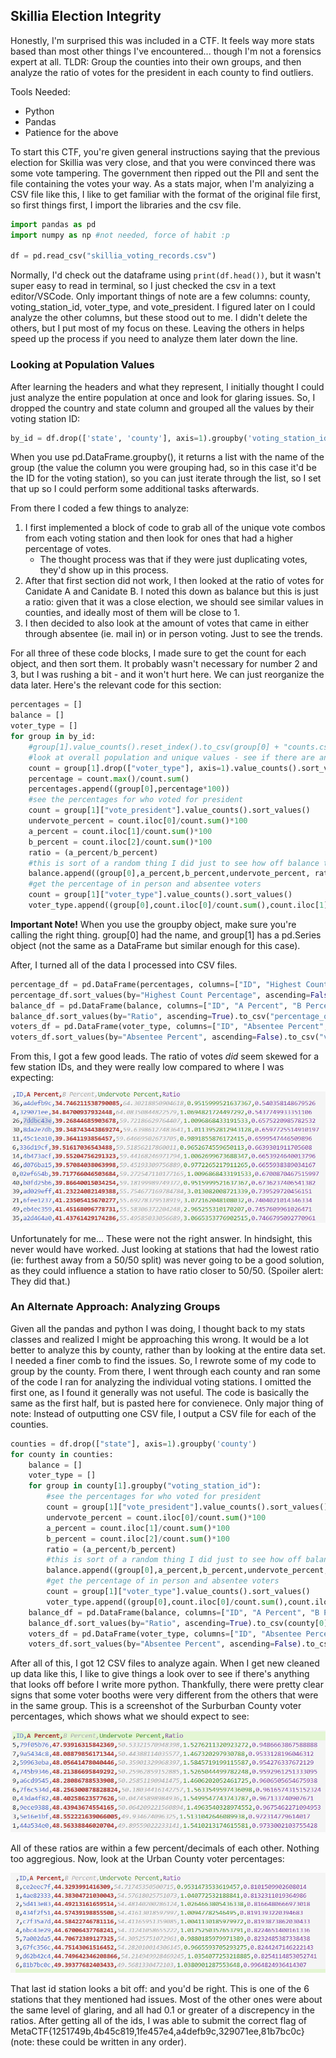## Skillia Election Integrity

Honestly, I'm surprised this was included in a CTF. It feels way more stats based than most other things I've encountered... though I'm not a forensics expert at all. TLDR: Group the counties into their own groups, and then analyze the ratio of votes for the president in each county to find outliers.

Tools Needed:
- Python
- Pandas
- Patience for the above

 To start this CTF, you're given general instructions saying that the previous election for Skillia was very close, and that you were convinced there was some vote tampering. The government then ripped out the PII and sent the file containing the votes your way. As a stats major, when I'm analyizing a CSV file like this, I like to get familiar with the format of the original file first, so first things first, I import the libraries and the csv file.
 ```python
import pandas as pd
import numpy as np #not needed, force of habit :p

df = pd.read_csv("skillia_voting_records.csv")
 ```  
Normally, I'd check out the dataframe using `print(df.head())`, but it wasn't super easy to read in terminal, so I just checked the csv in a text editor/VSCode. Only important things of note are a few columns: county, voting_station_id, voter_type, and vote_president. I figured later on I could analyze the other columns, but these stood out to me. I didn't delete the others, but I put most of my focus on these. Leaving the others in helps speed up the process if you need to analyze them later down the line.

### Looking at Population Values

After learning the headers and what they represent, I initially thought I could just analyze the entire population at once and look for glaring issues. So, I dropped the country and state column and grouped all the values by their voting station ID:
```python
by_id = df.drop(['state', 'county'], axis=1).groupby('voting_station_id')
```
When you use pd.DataFrame.groupby(), it returns a list with the name of the group (the value the column you were grouping had, so in this case it'd be the ID for the voting station), so you can just iterate through the list, so I set that up so I could perform some additional tasks afterwards.

From there I coded a few things to analyze:
1) I first implemented a block of code to grab all of the unique vote combos from each voting station and then look for ones that had a higher percentage of votes.
    - The thought process was that if they were just duplicating votes, they'd show up in this process.
2) After that first section did not work, I then looked at the ratio of votes for Canidate A and Canidate B. I noted this down as balance but this is just a ratio: given that it was a close election, we should see similar values in counties, and ideally most of them will be close to 1.
3) I then decided to also look at the amount of votes that came in either through absentee (ie. mail in) or in person voting. Just to see the trends.

For all three of these code blocks, I made sure to get the count for each object, and then sort them. It probably wasn't necessary for number 2 and 3, but I was rushing a bit - and it won't hurt here. We can just reorganize the data later.
Here's the relevant code for this section:
```python
percentages = []
balance = []
voter_type = []
for group in by_id:
    #group[1].value_counts().reset_index().to_csv(group[0] + "counts.csv") there are like 30 groups dude this was a mistake
    #look at overall population and unique values - see if there are any outliers
    count = group[1].drop(["voter_type"], axis=1).value_counts().sort_values()
    percentage = count.max()/count.sum()
    percentages.append((group[0],percentage*100))
    #see the percentages for who voted for president
    count = group[1]["vote_president"].value_counts().sort_values()
    undervote_percent = count.iloc[0]/count.sum()*100
    a_percent = count.iloc[1]/count.sum()*100
    b_percent = count.iloc[2]/count.sum()*100
    ratio = (a_percent/b_percent)
    #this is sort of a random thing I did just to see how off balance things were - if the percentage of A and B were close, the number here should go to 1 (meaning we likely don't care about it)
    balance.append((group[0],a_percent,b_percent,undervote_percent, ratio))
    #get the percentage of in person and absentee voters
    count = group[1]["voter_type"].value_counts().sort_values()
    voter_type.append((group[0],count.iloc[0]/count.sum(),count.iloc[1]/count.sum())) #id, percent of absentee, percent of in_person
```
**Important Note!** When you use the groupby object, make sure you're calling the right thing. group[0] had the name, and group[1] has a pd.Series object (not the same as a DataFrame but similar enough for this case).

After, I turned all of the data I processed into CSV files.
```python
percentage_df = pd.DataFrame(percentages, columns=["ID", "Highest Count Percentage"])
percentage_df.sort_values(by="Highest Count Percentage", ascending=False).to_csv("highest_count_percentages.csv")
balance_df = pd.DataFrame(balance, columns=["ID", "A Percent", "B Percent", "Undervote Percent", "Ratio"])
balance_df.sort_values(by="Ratio", ascending=True).to_csv("percentage_of_votes_president.csv")
voters_df = pd.DataFrame(voter_type, columns=["ID", "Absentee Percent", "In Person Percent"])
voters_df.sort_values(by="Absentee Percent", ascending=False).to_csv("voter_turnout.csv")
```

From this, I got a few good leads. The ratio of votes *did* seem skewed for a few station IDs, and they were really low compared to where I was expecting:

![Photo of outputs: Shows results from the percentage_of_votes.csv, which have a lot of results that have very low ratios between canidate A and canidate B.](imgs/image.png)

Unfortunately for me... These were not the right answer. In hindsight, this never would have worked. Just looking at stations that had the lowest ratio (ie: furthest away from a 50/50 split) was never going to be a good solution, as they could influence a station to have ratio closer to 50/50. (Spoiler alert: They did that.)

### An Alternate Approach: Analyzing Groups

Given all the pandas and python I was doing, I thought back to my stats classes and realized I might be approaching this wrong. It would be a lot better to analyze this by county, rather than by looking at the entire data set. I needed a finer comb to find the issues. So, I rewrote some of my code to group by the county. From there, I went through each county and ran some of the code I ran for analyzing the individual voting stations. I omitted the first one, as I found it generally was not useful. The code is basically the same as the first half, but is pasted here for convienece. Only major thing of note: Instead of outputting one CSV file, I output a CSV file for each of the counties.
```python
counties = df.drop(["state"], axis=1).groupby('county')
for county in counties:
    balance = []
    voter_type = []
    for group in county[1].groupby("voting_station_id"):
        #see the percentages for who voted for president
        count = group[1]["vote_president"].value_counts().sort_values()
        undervote_percent = count.iloc[0]/count.sum()*100
        a_percent = count.iloc[1]/count.sum()*100
        b_percent = count.iloc[2]/count.sum()*100
        ratio = (a_percent/b_percent)
        #this is sort of a random thing I did just to see how off balance things were - if the percentage of A and B were close, the number here should go to 1 (meaning we likely don't care about it)
        balance.append((group[0],a_percent,b_percent,undervote_percent, ratio))
        #get the percentage of in person and absentee voters
        count = group[1]["voter_type"].value_counts().sort_values()
        voter_type.append((group[0],count.iloc[0]/count.sum(),count.iloc[1]/count.sum())) #id, percent of absentee, percent of in_person
    balance_df = pd.DataFrame(balance, columns=["ID", "A Percent", "B Percent", "Undervote Percent", "Ratio"])
    balance_df.sort_values(by="Ratio", ascending=True).to_csv(county[0]+"_percentage_of_votes_president.csv")
    voters_df = pd.DataFrame(voter_type, columns=["ID", "Absentee Percent", "In Person Percent"])
    voters_df.sort_values(by="Absentee Percent", ascending=False).to_csv(county[0] + "_voter_turnout.csv")
```

After all of this, I got 12 CSV files to analyze again. When I get new cleaned up data like this, I like to give things a look over to see if there's anything that looks off before I write more python. Thankfully, there were pretty clear signs that some voter booths were very different from the others that were in the same group. This is a screenshot of the Surburban County voter percentages, which shows what we should expect to see: 

![Screenshot of the Surburban County voter data. All of the ratios are within a few percent of each other.](imgs/image-1.png)

All of these ratios are within a few percent/decimals of each other. Nothing too aggregious. Now, look at the Urban County voter percentages:

![Screenshot of the Urban County voter percentages. One of the voting stations has a ratio that is .1 higher than the rest.](imgs/image-2.png)


That last id station looks a bit off: and you'd be right. This is one of the 6 stations that they mentioned had issues. Most of the other ones were about the same level of glaring, and all had 0.1 or greater of a discrepency in the ratios. After getting all of the ids, I was able to submit the correct flag of MetaCTF{1251749b,4b45c819,1fe457e4,a4defb9c,329071ee,81b7bc0c} (note: these could be written in any order).

